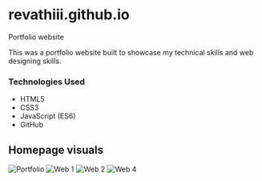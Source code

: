# revathiii.github.io
Portfolio website 


This was a portfolio website built to showcase my technical skills and web designing skills.


### Technologies Used

* HTML5
* CSS3
* JavaScript (ES6)
* GitHub




## Homepage visuals

![Portfolio](https://user-images.githubusercontent.com/78149796/220962960-e2afd7e8-0fa9-4d77-a992-8207aeae3d22.JPG)
![Web 1](https://user-images.githubusercontent.com/78149796/220966572-97ba9c25-8c94-4764-b990-b155b17b33b4.jpg)
![Web 2](https://user-images.githubusercontent.com/78149796/220966636-f2872893-1c49-4d8d-931f-62e7308bf8b9.jpg)
![Web 4](https://user-images.githubusercontent.com/78149796/220967513-dcf843df-9a71-44ab-bfb4-d8b8d72ee53f.jpg)





